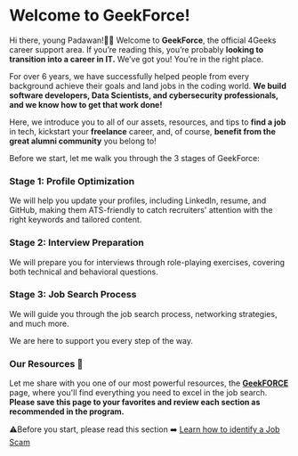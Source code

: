 # Welcome to GeekForce!

Hi there, young Padawan!👋🏻 Welcome to **GeekForce**, the official 4Geeks career support area. If you’re reading this, you’re probably **looking to transition into a career in IT.** We’ve got you! You’re in the right place.

For over 6 years, we have successfully helped people from every background achieve their goals and land jobs in the coding world. **We build software developers, Data Scientists, and cybersecurity professionals, and we know how to get that work done!**

Here, we introduce you to all of our assets, resources, and tips to **find a job** in tech, kickstart your **freelance** career, and, of course, **benefit from the great alumni community** you belong to!

Before we start, let me walk you through the 3 stages of GeekForce:

### Stage 1: Profile Optimization
We will help you update your profiles, including LinkedIn, resume, and GitHub, making them ATS-friendly to catch recruiters' attention with the right keywords and tailored content.

### Stage 2: Interview Preparation
We will prepare you for interviews through role-playing exercises, covering both technical and behavioral questions.

### Stage 3: Job Search Process
We will guide you through the job search process, networking strategies, and much more.

We are here to support you every step of the way.

### Our Resources 🚀
Let me share with you one of our most powerful resources, the [**GeekFORCE**](https://4geeksacademy.notion.site/GeekFORCE-Page-471f602753ca4d668f08fd205d044b9e?pvs=4) page, where you'll find everything you need to excel in the job search. **Please save this page to your favorites and review each section as recommended in the program.**

⚠️Before you start, please read this section ➡️ [Learn how to identify a Job Scam]( https://4geeksacademy.notion.site/Learn-how-to-identify-a-Job-Scam-dd2c48e79eba405e9452a33b173c6a4d?pvs=4)

